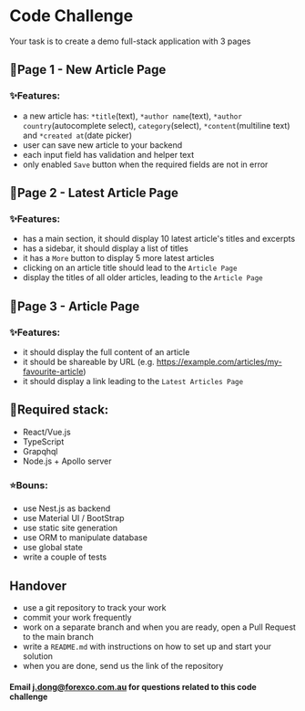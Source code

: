 
# Code Challenge

Your task is to create a demo full-stack application with 3 pages

## 📄Page 1 -  New Article Page 

###  ✨Features: 
- a new article has: `*title`(text), `*author name`(text), `*author country`(autocomplete select), `category`(select), `*content`(multiline text) and `*created at`(date picker)
- user can save new article to your backend
- each input field has validation and helper text
- only enabled `Save` button when the required fields are not in error

## 📄Page 2 - Latest Article Page

###  ✨Features: 
- has a main section, it should display 10 latest article's titles and excerpts
- has a sidebar, it should display a list of titles
- it has a `More` button to display 5 more latest articles
- clicking on an article title should lead to the `Article Page`
- display the titles of all older articles, leading to the `Article Page`

## 📄Page 3 - Article Page

###  ✨Features: 
- it should display the full content of an article
- it should be shareable by URL (e.g. https://example.com/articles/my-favourite-article)
- it should display a link leading to the `Latest Articles Page`

## 🎯Required stack: 

- React/Vue.js
- TypeScript
- Grapqhql
- Node.js + Apollo server

### ⭐Bouns:

- use Nest.js as backend
- use Material UI / BootStrap
- use static site generation
- use ORM to manipulate database
- use global state
- write a couple of tests


## Handover

- use a git repository to track your work
- commit your work frequently
- work on a separate branch and when you are ready, open a Pull Request to the main branch
- write a `README.md` with instructions on how to set up and start your solution
- when you are done, send us the link of the repository

#### Email j.dong@forexco.com.au for questions related to this code challenge
